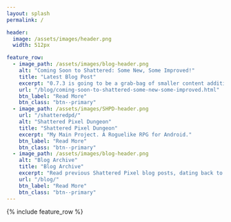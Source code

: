 ```yaml
---
layout: splash
permalink: /

header:
  image: /assets/images/header.png
  width: 512px

feature_row:
  - image_path: /assets/images/blog-header.png
    alt: "Coming Soon to Shattered: Some New, Some Improved!"
    title: "Latest Blog Post"
    excerpt: "0.7.3 is going to be a grab-bag of smaller content additions and improvements."
    url: "/blog/coming-soon-to-shattered-some-new-some-improved.html"
    btn_label: "Read More"
    btn_class: "btn--primary"
  - image_path: /assets/images/SHPD-header.png
    url: "/shatteredpd/"
    alt: "Shattered Pixel Dungeon"
    title: "Shattered Pixel Dungeon"
    excerpt: "My Main Project. A Roguelike RPG for Android."
    btn_label: "Read More"
    btn_class: "btn--primary"
  - image_path: /assets/images/blog-header.png
    alt: "Blog Archive"
    title: "Blog Archive"
    excerpt: "Read previous Shattered Pixel blog posts, dating back to 2014."
    url: "/blog/"
    btn_label: "Read More"
    btn_class: "btn--primary"
---
```


{% include feature_row %}
